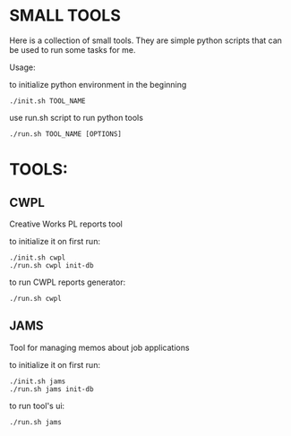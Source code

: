 # SMALL TOOLS


Here is a collection of small tools.
They are simple python scripts that can be used to run some tasks for me.


Usage:

to initialize python environment in the beginning

```
./init.sh TOOL_NAME
```


use run.sh script to run python tools

```
./run.sh TOOL_NAME [OPTIONS]
```

# TOOLS:

## CWPL

Creative Works PL reports tool


to initialize it on first run:
```
./init.sh cwpl
./run.sh cwpl init-db
```

to run CWPL reports generator:

```
./run.sh cwpl
```


## JAMS

Tool for managing memos about job applications

to initialize it on first run:
```
./init.sh jams
./run.sh jams init-db
```

to run tool's ui:
```
./run.sh jams
```
